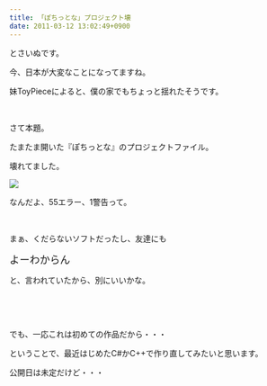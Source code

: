 ```yaml
---
title: 「ぽちっとな」プロジェクト壊
date: 2011-03-12 13:02:49+0900
---
```

<p>とさいぬです。</p>
<p>今、日本が大変なことになってますね。</p>
<p>妹ToyPieceによると、僕の家でもちょっと揺れたそうです。</p>
<p>&nbsp;</p>
<p>さて本題。</p>
<p>たまたま開いた『ぽちっとな』のプロジェクトファイル。</p>
<p>壊れてました。</p>
<img src="https://lh6.googleusercontent.com/_k8x9PZSlKHk/TXrs6q5ZJvI/AAAAAAAAAgw/FFPVG4LPhY8/s640/pinpon.png" />
<p>なんだよ、55エラー、1警告って。</p>
<p>&nbsp;</p>
<p>まぁ、くだらないソフトだったし、友達にも</p>
<p><span style="font-size:18px;">よーわからん</span></p>
<p>と、言われていたから、別にいいかな。</p>
<p>&nbsp;</p>
<p>&nbsp;</p>
<p>でも、一応これは初めての作品だから・・・</p>
<p>ということで、最近はじめたC#かC++で作り直してみたいと思います。</p>
<p>公開日は未定だけど・・・</p>
